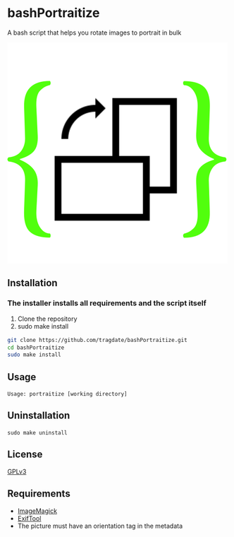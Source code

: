 # bashPortraitize
A bash script that helps you rotate images to portrait in bulk 

![](logo.png)


## Installation
### The installer installs all requirements and the script itself
1. Clone the repository
2. sudo make install
```bash
git clone https://github.com/tragdate/bashPortraitize.git
cd bashPortraitize
sudo make install
```

## Usage
```
Usage: portraitize [working directory]
```

## Uninstallation
```
sudo make uninstall
```

## License
[GPLv3](https://choosealicense.com/licenses/gpl-3.0/)

## Requirements
* [ImageMagick](https://imagemagick.org/index.php)
* [ExifTool](https://exiftool.org/)
* The picture must have an orientation tag in the metadata